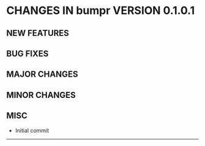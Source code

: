 # CHANGES IN bumpr VERSION 0.1.0.1

## NEW FEATURES

## BUG FIXES

## MAJOR CHANGES

## MINOR CHANGES

## MISC

- Initial commit

-----
